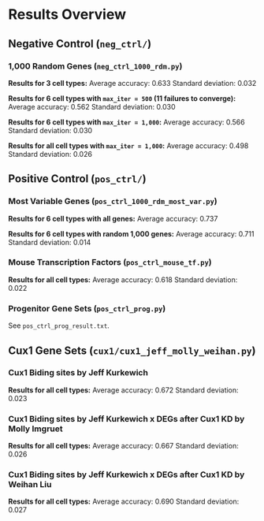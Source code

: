 # Results Overview

## Negative Control (`neg_ctrl/`)

### 1,000 Random Genes (`neg_ctrl_1000_rdm.py`)

**Results for 3 cell types:**
Average accuracy: 0.633
Standard deviation: 0.032

**Results for 6 cell types with `max_iter = 500` (11 failures to converge):**
Average accuracy: 0.562
Standard deviation: 0.030

**Results for 6 cell types with `max_iter = 1,000`:**
Average accuracy: 0.566
Standard deviation: 0.030

**Results for all cell types with `max_iter = 1,000`:**
Average accuracy: 0.498
Standard deviation: 0.026



## Positive Control (`pos_ctrl/`)

### Most Variable Genes (`pos_ctrl_1000_rdm_most_var.py`)

**Results for 6 cell types with all genes:**
Average accuracy: 0.737

**Results for 6 cell types with random 1,000 genes:**
Average accuracy: 0.711
Standard deviation: 0.014


### Mouse Transcription Factors (`pos_ctrl_mouse_tf.py`)

**Results for all cell types:**
Average accuracy: 0.618
Standard deviation: 0.022

### Progenitor Gene Sets (`pos_ctrl_prog.py`)

See `pos_ctrl_prog_result.txt`.




## Cux1 Gene Sets (`cux1/cux1_jeff_molly_weihan.py`)


### Cux1 Biding sites by Jeff Kurkewich

**Results for all cell types:**
Average accuracy: 0.672
Standard deviation: 0.023


### Cux1 Biding sites by Jeff Kurkewich x DEGs after Cux1 KD by Molly Imgruet

**Results for all cell types:**
Average accuracy: 0.667
Standard deviation: 0.026


### Cux1 Biding sites by Jeff Kurkewich x DEGs after Cux1 KD by Weihan Liu

**Results for all cell types:**
Average accuracy: 0.690
Standard deviation: 0.027